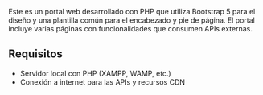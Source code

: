 
Este es un portal web desarrollado con PHP que utiliza Bootstrap 5 para el diseño y una plantilla común para el encabezado y pie de página. El portal incluye varias páginas con funcionalidades que consumen APIs externas.

## Requisitos
- Servidor local con PHP (XAMPP, WAMP, etc.)
- Conexión a internet para las APIs y recursos CDN
